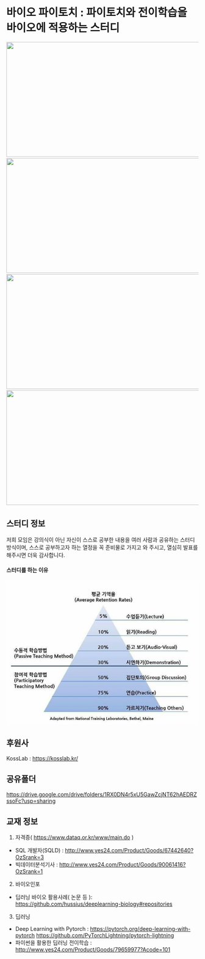 # 바이오 파이토치 : 파이토치와 전이학습을 바이오에 적용하는 스터디


<img src=hhttps://github.com/biospin/bio_pytorch/blob/master/bio_pytorch_01.jpg  width=600  height=300/>
<img src=hhttps://github.com/biospin/bio_pytorch/blob/master/bio_pytorch_02.jpg  width=600  height=300/>
<img src=hhttps://github.com/biospin/bio_pytorch/blob/master/bio_pytorch_03.jpg  width=600  height=300/>
<img src=hhttps://github.com/biospin/bio_pytorch/blob/master/bio_pytorch_04.jpg  width=600  height=300/>


## 스터디 정보
저희 모임은 강의식이 아닌 자신이 스스로 공부한 내용을 여러 사람과 공유하는 스터디 방식이며, 스스로 공부하고자 하는 열정을 꼭 준비물로 가지고 와 주시고, 열심히 발표를 해주시면 더욱 감사합니다.

#### 스터디를 하는 이유 
<img src=https://github.com/biospin/deep_menia/blob/master/medimia_04.jpg  />

## 후원사
KossLab : https://kosslab.kr/


## 공유폴더 
https://drive.google.com/drive/folders/1RX0DN4r5xU5GawZcjNT62hAEDRZssoFc?usp=sharing

## 교재 정보
1. 자격증( https://www.dataq.or.kr/www/main.do )
  - SQL 개발자(SQLD) : http://www.yes24.com/Product/Goods/67442640?OzSrank=3
  - 빅데이터분석기사 : http://www.yes24.com/Product/Goods/90061416?OzSrank=1
    
2. 바이오인포
  - 딥러닝 바이오 활용사례( 논문 등 ): https://github.com/hussius/deeplearning-biology#repositories

3. 딥러닝
  - Deep Learning with Pytorch : https://pytorch.org/deep-learning-with-pytorch
                                 https://github.com/PyTorchLightning/pytorch-lightning
  - 파이썬을 활용한 딥러닝 전이학습 : http://www.yes24.com/Product/Goods/79659977?Acode=101